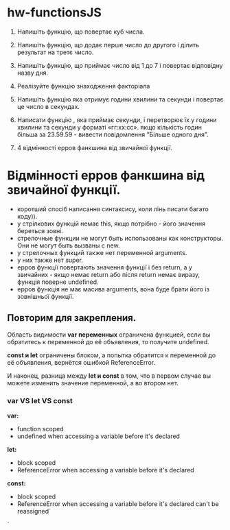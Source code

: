 # hw-functionsJS
>
1. Напишіть функцію, що повертає куб числа.
>
2. Напишіть функцію, що додає перше число до другого і ділить результат на третє число.
>
3. Напишіть функцію, що приймає число від 1 до 7 і повертає відповідну назву дня.
>
4. Реалізуйте функцію знаходження факторіала
>
5. Напишіть функцію яка отримує години хвилини та секунди і повертає це число в секундах.
>
6.    Написати функцію , яка приймає секунди, і перетворює їх у години хвилини та секунди у форматі «гг:хх:сс». якщо кількість годин більша за 23.59.59 - вивести повідомлення "Більше одного дня". 
>
7. 4 відмінності ерров фанкшина від звичайної функції.
>


# Відмінності ерров фанкшина від звичайної функції.
- коротший спосіб написання синтаксису, коли лінь писати багато коду)).
- у стрілкових функцій немає this, якщо потрібно - його значення береться зовні.
- стрелочные функции не могут быть использованы как конструкторы. Они не могут быть вызваны с new.
- у стрелочных функций также нет переменной arguments.
- у них также нет super.
- ерров функції повертають значення функції і без return, а у звичайних - якщо немає return або після return немає виразу, функція поверне undefined.
- ерров функція не має масива arguments, вона буде брати його із зовнішньої функції.



## Повторим для закрепления. 
Область видимости **var переменных** ограничена функцией, если вы обратитесь к переменной до её объявления, то получите undefined. 
>
**const и let** ограничены блоком, а попытка обратится к переменной до её объявления, вернётся ошибкой ReferenceError.
>
И наконец, разница между **let и const** в том, что в первом случае вы можете изменить значение переменной, а во втором нет.
>

### var VS let VS const
>
**var:** 
  - function scoped
  - undefined when accessing a variable before it's declared
>
**let:** 
  - block scoped
  - ReferenceError when accessing a variable before it's declared
>
**const:**
  - block scoped
  - ReferenceError when accessing a variable before it's declared can't be reassigned`
  
`
